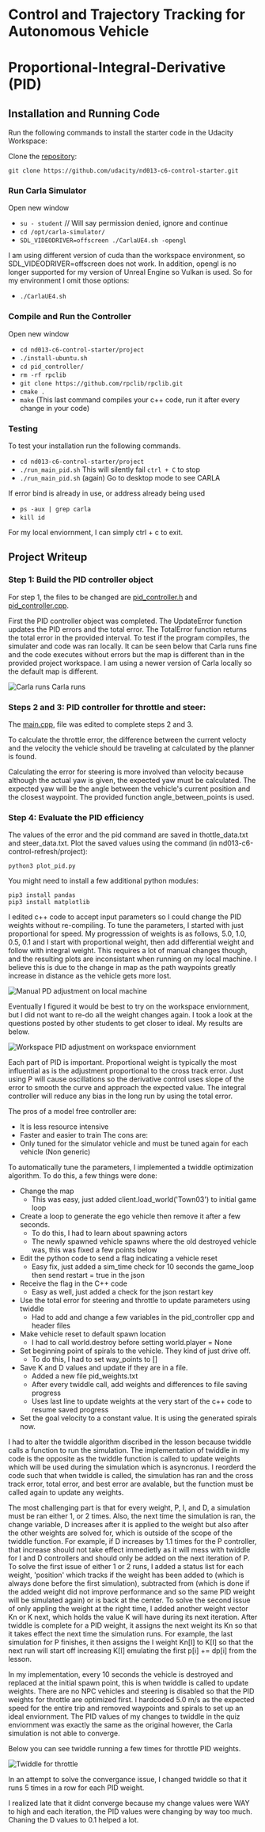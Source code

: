 # Control and Trajectory Tracking for Autonomous Vehicle
# Proportional-Integral-Derivative (PID)

## Installation and Running Code

Run the following commands to install the starter code in the Udacity Workspace:

Clone the <a href="https://github.com/udacity/nd013-c6-control-starter/tree/master" target="_blank">repository</a>:

`git clone https://github.com/udacity/nd013-c6-control-starter.git`

### Run Carla Simulator

Open new window

* `su - student`
// Will say permission denied, ignore and continue
* `cd /opt/carla-simulator/`
* `SDL_VIDEODRIVER=offscreen ./CarlaUE4.sh -opengl`

I am using different version of cuda than the workspace environment, so SDL_VIDEODRIVER=offscreen does not work. In addition, opengl is no longer supported for my version of Unreal Engine so Vulkan is used. So for my environment I omit those options:

* `./CarlaUE4.sh`

### Compile and Run the Controller

Open new window

* `cd nd013-c6-control-starter/project`
* `./install-ubuntu.sh`
* `cd pid_controller/`
* `rm -rf rpclib`
* `git clone https://github.com/rpclib/rpclib.git`
* `cmake .`
* `make` (This last command compiles your c++ code, run it after every change in your code)

### Testing

To test your installation run the following commands.

* `cd nd013-c6-control-starter/project`
* `./run_main_pid.sh`
This will silently fail `ctrl + C` to stop
* `./run_main_pid.sh` (again)
Go to desktop mode to see CARLA

If error bind is already in use, or address already being used

* `ps -aux | grep carla`
* `kill id`

For my local enviornment, I can simply ctrl + c to exit.

## Project Writeup



### Step 1: Build the PID controller object
For step 1, the files to be changed are [pid_controller.h](https://github.com/mgmike/nd013-c6-control-starter/tree/master/project/pid_controller/pid_controller.h) and [pid_controller.cpp](https://github.com/mgmike/nd013-c6-control-starter/tree/master/project/pid_controller/pid_controller.cpp).

First the PID controller object was completed. The UpdateError function updates the PID errors and the total error. The TotalError function returns the total error in the provided interval. To test if the program compiles, the simulater and code was ran locally. It can be seen below that Carla runs fine and the code executes without errors but the map is different than in the provided project workspace. I am using a newer version of Carla locally so the default map is different. 

![Carla runs](project/media/step1.png)
Carla runs

### Steps 2 and 3: PID controller for throttle and steer:
The [main.cpp](https://github.com/mgmike/nd013-c6-control-starter/tree/master/project/pid_controller/main.cpp), file was edited to complete steps 2 and 3.

To calculate the throttle error, the difference between the current velocty and the velocity the vehicle should be traveling at calculated by the planner is found.

Calculating the error for steering is more involved than velocity because although the actual yaw is given, the expected yaw must be calculated. The expected yaw will be the angle between the vehicle's current position and the closest waypoint. The provided function angle_between_points is used.

### Step 4: Evaluate the PID efficiency
The values of the error and the pid command are saved in thottle_data.txt and steer_data.txt.
Plot the saved values using the command (in nd013-c6-control-refresh/project):

```
python3 plot_pid.py
```

You might need to install a few additional python modules: 

```
pip3 install pandas
pip3 install matplotlib
```

I edited c++ code to accept input parameters so I could change the PID weights without re-compiling. 
To tune the parameters, I started with just proportional for speed. My progresssion of weights is as follows, 5.0, 1.0, 0.5, 0.1 and I start with proportional weight, then add differential weight and follow with integral weight. This requires a lot of manual changes though, and the resulting plots are inconsistant when running on my local machine. I believe this is due to the change in map as the path waypoints greatly increase in distance as the vehicle gets more lost. 

![Manual PD adjustment on local machine](project/media/parameter_tuning.png)

Eventually I figured it would be best to try on the workspace enviornment, but I did not want to re-do all the weight changes again. I took a look at the questions posted by other students to get closer to ideal. My results are below. 

![Workspace PID adjustment on workspace enviornment](project/media/workspace_results.png)

Each part of PID is important. Proportional weight is typically the most influential as is the adjustment proportional to the cross track error. Just using P will cause oscillations so the derivative control uses slope of the error to smooth the curve and approach the expected value. The integral controller will reduce any bias in the long run by using the total error.

The pros of a model free controller are:
- It is less resource intensive
- Faster and easier to train
The cons are:
- Only tuned for the simulator vehicle and must be tuned again for each vehicle (Non generic)


To automatically tune the parameters, I implemented a twiddle optimization algorithm. To do this, a few things were done:
- Change the map
    - This was easy, just added client.load_world('Town03') to initial game loop
- Create a loop to generate the ego vehicle then remove it after a few seconds. 
    - To do this, I had to learn about spawning actors
    - The newly spawned vehicle spawns where the old destroyed vehicle was, this was fixed a few points below
- Edit the python code to send a flag indicating a vehicle reset
    - Easy fix, just added a sim_time check for 10 seconds the game_loop then send restart = true in the json
- Receive the flag in the C++ code
    - Easy as well, just added a check for the json restart key
- Use the total error for steering and throttle to update parameters using twiddle
    - Had to add and change a few variables in the pid_controller cpp and header files
- Make vehicle reset to default spawn location
    - I had to call world.destroy before setting world.player = None
- Set beginning point of spirals to the vehicle. They kind of just drive off.
    - To do this, I had to set way_points to []
- Save K and D values and update if they are in a file.
    - Added a new file pid_weights.txt
    - After every twiddle call, add weights and differences to file saving progress
    - Uses last line to update weights at the very start of the c++ code to resume saved progress
- Set the goal velocity to a constant value. It is using the generated spirals now.

I had to alter the twiddle algorithm discribed in the lesson because twiddle calls a function to run the simulation. The implementation of twiddle in my code is the opposite as the twiddle function is called to update weights which will be used during the simulation which is asyncronus. I reorderd the code such that when twiddle is called, the simulation has ran and the cross track error, total error, and best error are avalable, but the function must be called again to update any weights. 

The most challenging part is that for every weight, P, I, and D, a simulation must be ran either 1, or 2 times. Also, the next time the simulation is ran, the change variable, D increases after it is applied to the weight but also after the other weights are solved for, which is outside of the scope of the twiddle function. For example, if D increases by 1.1 times for the P controller, that increase should not take effect immedietly as it will mess with twiddle for I and D controllers and should only be added on the next iteration of P. To solve the first issue of either 1 or 2 runs, I added a status list for each weight, 'position' which tracks if the weight has been added to (which is always done before the first simulation), subtracted from (which is done if the added weight did not improve performance and so the same PID weight will be simulated again) or is back at the center. To solve the second issue of only appling the weight at the right time, I added another weight vector Kn or K next, which holds the value K will have during its next iteration. After twiddle is complete for a PID weight, it assigns the next weight its Kn so that it takes effect the next time the simulation runs. For example, the last simulation for P finishes, it then assigns the I weight Kn[I] to K[I] so that the next run will start off increasing K[I] emulating the first p[i] += dp[i] from the lesson.

In my implementation, every 10 seconds the vehicle is destroyed and replaced at the initial spawn point, this is when twiddle is called to update weights. There are no NPC vehicles and steering is disabled so that the PID weights for throttle are optimized first. I hardcoded 5.0 m/s as the expected speed for the entire trip and removed waypoints and spirals to set up an ideal enviornment. The PID values of my changes to twiddle in the quiz enviornment was exactly the same as the original however, the Carla simulation is not able to converge. 

Below you can see twiddle running a few times for throttle PID weights.

![Twiddle for throttle](project/media/twiddle.gif)

In an attempt to solve the convergance issue, I changed twiddle so that it runs 5 times in a row for each PID weight.

I realized late that it didnt converge because my change values were WAY to high and each iteration, the PID values were changing by way too much. Chaning the D values to 0.1 helped a lot. 

